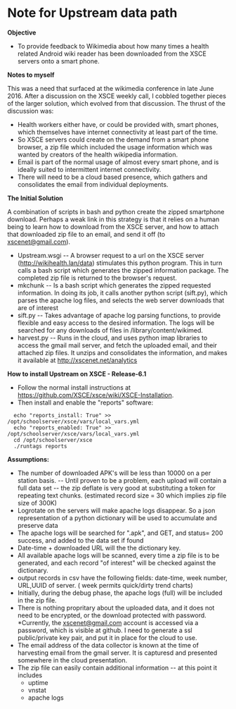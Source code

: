 # Note for Upstream data path
**Objective**
* To provide feedback to Wikimedia about how many times a health related Android wiki reader has been downloaded from the XSCE servers onto a smart phone.

**Notes to myself**

This was a need that surfaced at the wikimedia conference in late June 2016. After a discussion on the XSCE weekly call, I cobbled together pieces of the larger solution, which evolved from that discussion. The thrust of the discussion was:
   
  * Health workers either have, or could be provided with, smart phones, which themselves have internet connectivity at least part of the time. 
  * So XSCE servers could create on the demand from a smart phone browser, a zip file which included the usage information which was wanted by creators of the health wikipedia information.
  * Email is part of the normal usage of almost every smart phone, and is ideally suited to intermittent internet connectivity.
  * There will need to be a cloud based presence, which gathers and consolidates the email from individual deployments.
  
**The Initial Solution**

A combination of scripts in bash and python create the zipped smartphone download. Perhaps a weak link in this strategy is that it relies on a human being to learn how to download from the XSCE server, and how to attach that downloaded zip file to an email, and send it off (to xscenet@gmail.com).

  * Upstream.wsgi -- A browser request to a url on the XSCE server (http://wikihealth.lan/data) stimulates this python program. This in turn calls a bash script which generates the zipped information package. The completed zip file is returned to the browser's request.
  * mkchunk -- Is a bash script which generates the zipped requested information. In doing its job, it calls another python script (sift.py), which parses the apache log files, and selects the web server downloads that are of interest
  * sift.py -- Takes advantage of apache log parsing functions, to provide flexible and easy access to the desired information. The logs will be searched for any downloads of files in /library/content/wikimed.
  * harvest.py -- Runs in the cloud, and uses python imap libraries to access the gmail mail server, and fetch the uploaded email, and their attached zip files. It unzips and consolidates the information, and makes it available at http://xscenet.net/analytics
  
**How to install Upstream on XSCE - Release-6.1**
  * Follow the normal install instructions at https://github.com/XSCE/xsce/wiki/XSCE-Installation.
  * Then install and enable the "reports" software:
```
  echo "reports_install: True" >> /opt/schoolserver/xsce/vars/local_vars.yml
  echo "reports_enabled: True" >> /opt/schoolserver/xsce/vars/local_vars.yml
  cd /opt/schoolserver/xsce
  ./runtags reports
```

**Assumptions:**

* The number of downloaded APK's will be less than 10000 on a per station basis. -- Until proven to be a problem, each upload will contain a full data set -- the zip deflate is very good at substituting a token for repeating text chunks. (estimated record size = 30 which implies zip file size of 300K)
* Logrotate on the servers will make apache logs disappear. So a  json representation of a python dictionary will be used to accumulate and preserve data
* The apache logs will be searched for ".apk", and GET, and status= 200 success, and added to the data set if found
* Date-time + downloaded URL will the the dictionary key.
* All available apache logs will be scanned, every time a zip file is to be generated, and each record "of interest" will be checked against the dictionary.
* output records in csv have the following fields: date-time, week number, URL,UUID of server. ( week permits quick/dirty trend charts)
* Initially, during the debug phase, the apache logs (full) will be included in the zip file.
* There is nothing propritary about the uploaded data, and it does not need to be encrypted, or the download protected with password.
*Currently, the xscenet@gmail.com account is accessed via a password, which is visible at github. I need to generate a ssl public/private key pair, and put it in place for the cloud to use.
* The email address of the data collector is known at the time of harvesting email from the gmail server. It is capturesd and presented somewhere in the cloud presentation.
* The zip file can easily contain additional information -- at this point it includes
    * uptime
    * vnstat
    * apache logs
